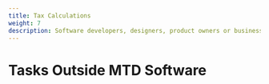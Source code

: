 ```yaml
---
title: Tax Calculations
weight: 7
description: Software developers, designers, product owners or business analysts. Integrate your software with the Income Tax API for Making Tax Digital.
---
```


# Tasks Outside MTD Software

